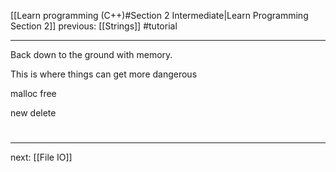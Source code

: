 [[Learn programming (C++)#Section 2 Intermediate|Learn Programming Section 2]]  previous: [[Strings]]   #tutorial

---










Back down to the ground with memory.

This is where things can get more dangerous

malloc
free

new
delete

#
---
next: [[File IO]] 
